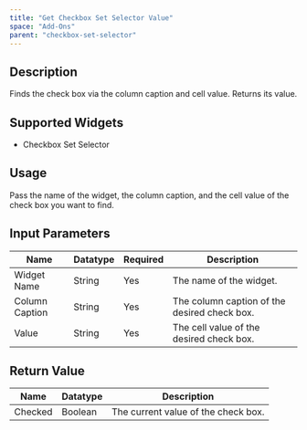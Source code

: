 ```yaml
---
title: "Get Checkbox Set Selector Value"
space: "Add-Ons"
parent: "checkbox-set-selector"
---
```

## Description
Finds the check box via the column caption and cell value. Returns its value.

## Supported Widgets
+ Checkbox Set Selector

## Usage
Pass the name of the widget, the column caption, and the cell value of the check box you want to find.

## Input Parameters



Name | Datatype | Required | Description
---- | -------- | ------- |---------------
Widget Name | String | Yes | The name of the widget.
Column Caption | String | Yes | The column caption of the desired check box.
Value | String | Yes | The cell value of the desired check box.

## Return Value

Name | Datatype | Description
---- | --------- | ---------------
Checked | Boolean | The current value of the check box.
